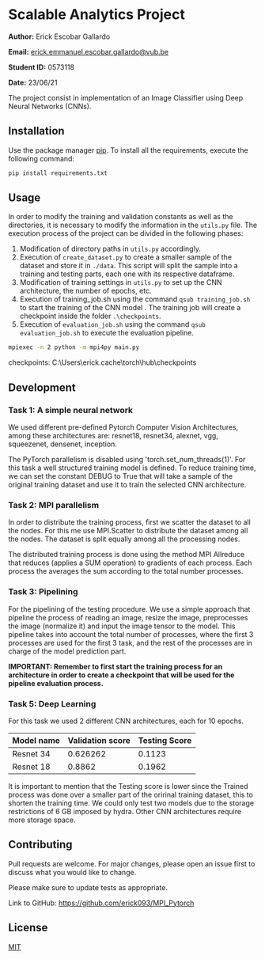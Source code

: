 # Scalable Analytics Project
**Author:** Erick Escobar Gallardo

**Email:** erick.emmanuel.escobar.gallardo@vub.be

**Student ID:** 0573118

**Date:** 23/06/21



The project consist in implementation of an Image Classifier using Deep Neural Networks (CNNs).



## Installation

Use the package manager [pip](https://pip.pypa.io/en/stable/).
To install all the requirements, execute the following command:

```bash
pip install requirements.txt
```

## Usage
In order to modify the training and validation constants as well as the directories, it is necessary to modify the 
information in the `utils.py` file. The execution process of the project can be divided in the following phases:
1. Modification of directory paths in `utils.py` accordingly.
2. Execution of `create_dataset.py` to create a smaller sample of the dataset and store it in `./data`.
   This script will split the sample into a training and testing parts, each one with its respective dataframe.
3. Modification of training settings in `utils.py` to set up the CNN architecture, the number of epochs, etc.
4. Execution of training_job.sh using the command `qsub training_job.sh` to start the training of the CNN model
   . The training job will create a checkpoint inside the folder `.\checkpoints`.
5. Execution of `evaluation_job.sh` using the command `qsub evaluation_job.sh` to execute the evaluation pipeline.

    


```bash
mpiexec -n 2 python -m mpi4py main.py
```
checkpoints: C:\Users\erick\.cache\torch\hub\checkpoints
## Development

### Task 1: A simple neural network
We used different pre-defined Pytorch Computer Vision Architectures, among these architectures
are: resnet18, resnet34, alexnet, vgg, squeezenet, densenet, inception.

The PyTorch parallelism is disabled using 'torch.set_num_threads(1)'. For this task a well structured training
model is defined. To reduce training time, we can set the constant DEBUG to True that will take a sample of the original
training dataset and use it to train the selected CNN architecture.

### Task 2: MPI parallelism
In order to distribute the training process, first we scatter the dataset to all the nodes. For this
me use MPI.Scatter to distribute the dataset among all the nodes. The dataset is split equally among all the 
processing nodes.

The distributed training process is done using the method MPI Allreduce that reduces (applies a SUM operation)
to gradients of each process. Each process the averages the sum according to the total number processes.

### Task 3: Pipelining
For the pipelining of the testing procedure. We use a simple approach that pipeline the process of reading an image,
resize the image, preprocesses the image (normalize it) and input the image tensor to the model. This pipeline takes into
account the total number of processes, where the first 3 processes are used for the first 3 task, and the rest of the processes
are in charge of the model prediction part.

**IMPORTANT: Remember to first start the training process for an architecture in order to create a checkpoint that will
be used for the pipeline evaluation process.**
### Task 5: Deep Learning
For this task we used 2 different CNN architectures, each for 10 epochs.
<table>
<thead>
  <tr>
    <th>Model name</th>
    <th>Validation score</th>
    <th>Testing Score</th>
  </tr>
</thead>
<tbody>
  <tr>
    <td>Resnet 34</td>
    <td>0.626262</td>
    <td>0.1123</td>
  </tr>
  <tr>
    <td>Resnet 18</td>
    <td>0.8862</td>
    <td>0.1962</td>
  </tr>
</tbody>
</table>
It is important to mention that the Testing score is lower since the Trained process was done over a smaller part of the oririnal
training dataset, this to shorten the training time.
We could only test two models due to the storage restrictions of 6 GB imposed by hydra. Other CNN architectures require more storage space.


## Contributing
Pull requests are welcome. For major changes, please open an issue first to discuss what you would like to change.

Please make sure to update tests as appropriate.

Link to GitHub: https://github.com/erick093/MPI_Pytorch
## License
[MIT](https://choosealicense.com/licenses/mit/)
